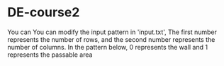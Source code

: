 # DE-course2
You can You can modify the input pattern in 'input.txt', The first number represents the number of rows, and the second number represents the number of columns. In the pattern below, 0 represents the wall and 1 represents the passable area
